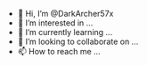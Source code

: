 - 👋 Hi, I’m @DarkArcher57x
- 👀 I’m interested in ...
- 🌱 I’m currently learning ...
- 💞️ I’m looking to collaborate on ...
- 📫 How to reach me ...

<!---
DarkArcher57x/DarkArcher57x is a ✨ special ✨ repository because its `README.md` (this file) appears on your GitHub profile.
You can click the Preview link to take a look at your changes.
--->
